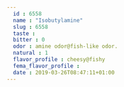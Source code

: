 ```yaml
---
  id : 6558
  name : "Isobutylamine"
  slug : 6558
  taste : 
  bitter : 0
  odor : amine odor@fish-like odor.
  natural : 1
  flavor_profile : cheesy@fishy
  fema_flavor_profile : 
  date : 2019-03-26T08:47:11+01:00
---
```



